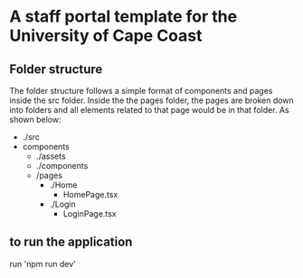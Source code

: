 # A staff portal template for the University of Cape Coast

## Folder structure
The folder structure follows a simple format of components and pages inside the src folder. Inside the the pages folder, the pages are broken down into folders and all elements related to that page would be in that folder. As shown below:

- ./src
- components
  - ./assets
  - ./components
  - /pages 
    - ./Home
        - HomePage.tsx
    - ./Login
        - LoginPage.tsx


## to run the application
run  'npm run dev'